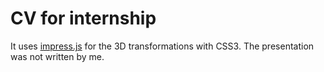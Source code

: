 CV for internship
============

It uses [impress.js](https://github.com/bartaz/impress.js/) for the 3D transformations with CSS3.
The presentation was not written by me.
